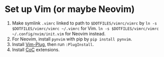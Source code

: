 # Set up Vim (or maybe Neovim)

1. Make symlink `.vimrc` linked to path to `$DOTFILES/vimrc/vimrc` by
`ln -s $DOTFILES/vimrc/vimrc ~/.vimrc` for Vim.
`ln -s $DOTFILES/vimrc/vimrc ~/.config/nvim/init.vim` for Neovim instead.
2. For Neovim, install `pynvim` with pip by `pip install pynvim`.
3. Install [Vim-Plug](https://github.com/junegunn/vim-plug), then run `:PlugInstall`.
4. Install [CoC](https://github.com/neoclide/coc.nvim) extensions.

